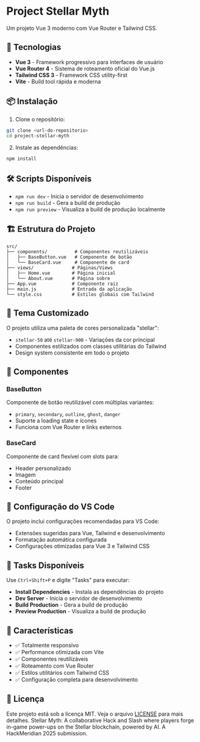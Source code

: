 # Project Stellar Myth

Um projeto Vue 3 moderno com Vue Router e Tailwind CSS.

## 🚀 Tecnologias

- **Vue 3** - Framework progressivo para interfaces de usuário
- **Vue Router 4** - Sistema de roteamento oficial do Vue.js
- **Tailwind CSS 3** - Framework CSS utility-first
- **Vite** - Build tool rápida e moderna

## 📦 Instalação

1. Clone o repositório:

```bash
git clone <url-do-repositorio>
cd project-stellar-myth
```

2. Instale as dependências:

```bash
npm install
```

## 🛠️ Scripts Disponíveis

- `npm run dev` - Inicia o servidor de desenvolvimento
- `npm run build` - Gera a build de produção
- `npm run preview` - Visualiza a build de produção localmente

## 🏗️ Estrutura do Projeto

```
src/
├── components/          # Componentes reutilizáveis
│   ├── BaseButton.vue   # Componente de botão
│   └── BaseCard.vue     # Componente de card
├── views/              # Páginas/Views
│   ├── Home.vue        # Página inicial
│   └── About.vue       # Página sobre
├── App.vue             # Componente raiz
├── main.js             # Entrada da aplicação
└── style.css           # Estilos globais com Tailwind
```

## 🎨 Tema Customizado

O projeto utiliza uma paleta de cores personalizada "stellar":

- `stellar-50` até `stellar-900` - Variações da cor principal
- Componentes estilizados com classes utilitárias do Tailwind
- Design system consistente em todo o projeto

## 📱 Componentes

### BaseButton

Componente de botão reutilizável com múltiplas variantes:

- `primary`, `secondary`, `outline`, `ghost`, `danger`
- Suporte a loading state e ícones
- Funciona com Vue Router e links externos

### BaseCard

Componente de card flexível com slots para:

- Header personalizado
- Imagem
- Conteúdo principal
- Footer

## 🔧 Configuração do VS Code

O projeto inclui configurações recomendadas para VS Code:

- Extensões sugeridas para Vue, Tailwind e desenvolvimento
- Formatação automática configurada
- Configurações otimizadas para Vue 3 e Tailwind CSS

## 📝 Tasks Disponíveis

Use `Ctrl+Shift+P` e digite "Tasks" para executar:

- **Install Dependencies** - Instala as dependências do projeto
- **Dev Server** - Inicia o servidor de desenvolvimento
- **Build Production** - Gera a build de produção
- **Preview Production** - Visualiza a build de produção

## 🌟 Características

- ✅ Totalmente responsivo
- ✅ Performance otimizada com Vite
- ✅ Componentes reutilizáveis
- ✅ Roteamento com Vue Router
- ✅ Estilos utilitários com Tailwind CSS
- ✅ Configuração completa para desenvolvimento

## 📄 Licença

Este projeto está sob a licença MIT. Veja o arquivo [LICENSE](LICENSE) para mais detalhes.
Stellar Myth: A collaborative Hack and Slash where players forge in-game power-ups on the Stellar blockchain, powered by AI. A HackMeridian 2025 submission.
